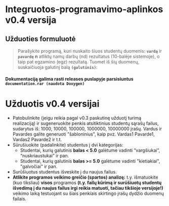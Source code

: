 # Integruotos-programavimo-aplinkos v0.4 versija
## Užduoties formuluotė
> Parašykite programą, kuri nuskaito šiuos studentų duomenis:
**`vardą`** ir **`pavardę`**
 **n** atliktų namų darbų (nd) rezultatus (10-balėje sistemoje), o taip pat egzamino (egz) rezultatą.
Tuomet iš šių duomenų, suskaičiuoja galutinį balą **`(galutinis)`**:

#### Dokumentaciją galima rasti releases puslapyje parsisiuntus **`documentation.rar (naudota Doxygen)`**

# Užduotis v0.4 versijai
- Patobulinkite (jeigu reikia pagal v0.3  paskutinę užduotį turimą realizaciją) ir sugeneruokite penkis atsitiktinius studentų sąrašų failus, sudarytus iš: 1000, 10000, 100000, 1000000, 10000000 įrašų. Vardus ir Pavardes galite generuoti "šabloninius", kaip pvz. Vardas1 Pavarde1, Vardas2 Pavarde2 ir t.t.
- Sūrušiuokite (padalinkite) studentus į dvi kategorijas:
  - Studentai, kurių galutinis **balas < 5.0** galėtume vadinti “vargšiukai”, “nuskriaustukai” ir pan.
  - Studentai, kurių galutinis **balas >= 5.0** galėtume vadinti "kietiakiai", "galvočiai" ir pan.
- Surūšiuotus studentus išveskite į du naujus failus.
- **Atlikite programos veikimo greičio (spartos) analizę:** t.y. išmatuokite (kuo tiksliau) **visos** programos **(t.y. failų kūrimą ir surūšiuotų studentų išvedimą į du naujus failus irgi reikia matuoti, tačiau tikšioje versijoje!)** veikimo laiką testuojant su šiais penkiais skirtingo įrašų dydžio duomenų failais.
